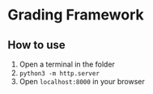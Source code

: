# Grading Framework

## How to use 
1. Open a terminal in the folder 
2. `python3 -m http.server`
3. Open `localhost:8000` in your browser 
